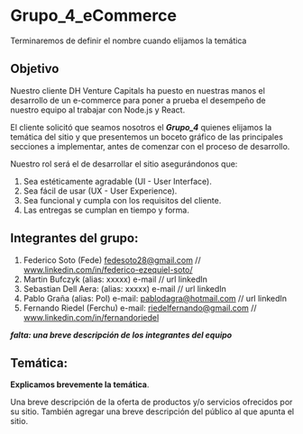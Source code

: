 # Grupo_4_eCommerce
Terminaremos de definir el nombre cuando elijamos la temática

## Objetivo 
Nuestro cliente DH Venture Capitals ha puesto en nuestras manos el desarrollo de un e-commerce
para poner a prueba el desempeño de nuestro equipo al trabajar con Node.js y React.

El cliente solicitó que seamos nosotros el ***Grupo_4*** quienes elijamos la temática del sitio
y que presentemos un boceto gráfico de las principales secciones a implementar, antes de
comenzar con el proceso de desarrollo.

Nuestro rol será el de desarrollar el sitio asegurándonos que:
1. Sea estéticamente agradable (UI - User Interface).
2. Sea fácil de usar (UX - User Experience).
3. Sea funcional y cumpla con los requisitos del cliente.
4. Las entregas se cumplan en tiempo y forma.

## Integrantes del grupo:

1. Federico Soto (Fede) fedesoto28@gmail.com // www.linkedin.com/in/federico-ezequiel-soto/
2. Martin Bufczyk (alias: xxxxx) e-mail // url linkedIn
3. Sebastian Dell Aera: (alias: xxxxx) e-mail // url linkedIn 
4. Pablo Graña (alias: Pol) e-mail: pablodagra@hotmail.com // url linkedIn 
5. Fernando Riedel (Ferchu)  e-mail: riedelfernando@gmail.com // www.linkedin.com/in/fernandoriedel  

***falta: una breve descripción de los integrantes del equipo*** 

## Temática: 

**Explicamos brevemente la temática**.

Una breve descripción de la oferta de productos y/o servicios ofrecidos por su
sitio. También agregar una breve descripción del público al que apunta el sitio.
